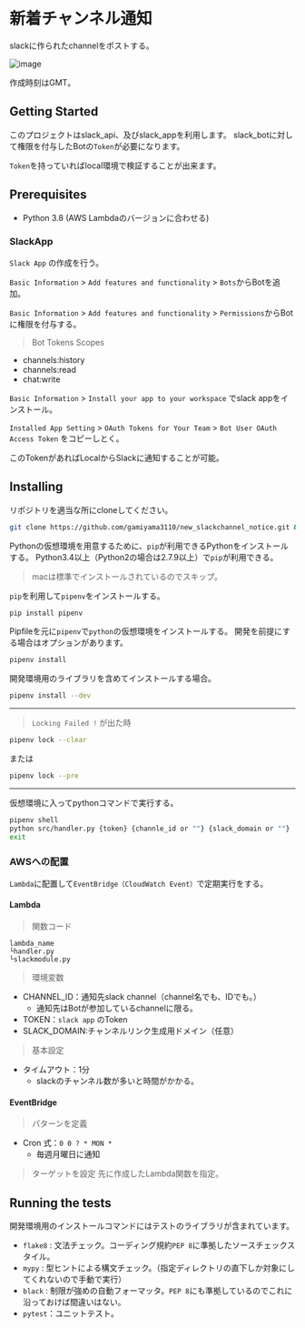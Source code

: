 # 新着チャンネル通知

slackに作られたchannelをポストする。

![image](https://user-images.githubusercontent.com/29309307/93583770-50645f80-f9df-11ea-9854-d4879726375f.png)

作成時刻はGMT。

## Getting Started

このプロジェクトはslack_api、及びslack_appを利用します。
slack_botに対して権限を付与したBotの`Token`が必要になります。

`Token`を持っていればlocal環境で検証することが出来ます。

## Prerequisites

* Python 3.8 (AWS Lambdaのバージョンに合わせる)

### SlackApp

`Slack App` の作成を行う。

`Basic Information` > `Add features and functionality` > `Bots`からBotを追加。

`Basic Information` > `Add features and functionality` > `Permissions`からBotに権限を付与する。

> Bot Tokens Scopes
* channels:history
* channels:read
* chat:write

`Basic Information` > `Install your app to your workspace` でslack appをインストール。

`Installed App Setting` > `OAuth Tokens for Your Team` > `Bot User OAuth Access Token` をコピーしとく。

このTokenがあればLocalからSlackに通知することが可能。

## Installing

リポジトリを適当な所にcloneしてください。
```sh
git clone https://github.com/gamiyama3110/new_slackchannel_notice.git & cdnew_slackchanne l_notice 
```

Pythonの仮想環境を用意するために、`pip`が利用できるPythonをインストールする。
Python3.4以上（Python2の場合は2.7.9以上）で`pip`が利用できる。

> macは標準でインストールされているのでスキップ。

`pip`を利用して`pipenv`をインストールする。

```sh
pip install pipenv
```

Pipfileを元に`pipenv`で`python`の仮想環境をインストールする。
開発を前提にする場合はオプションがあります。
```sh
pipenv install
```

開発環境用のライブラリを含めてインストールする場合。
```sh
pipenv install --dev
```

---
> `Locking Failed !` が出た時

```sh
pipenv lock --clear
```
または
```sh
pipenv lock --pre
```

---
仮想環境に入ってpythonコマンドで実行する。
```sh
pipenv shell
python src/handler.py {token} {channle_id or ""} {slack_domain or ""}
exit
```

### AWSへの配置

`Lambda`に配置して`EventBridge（CloudWatch Event）`で定期実行をする。

#### Lambda

> 関数コード
```
lambda_name
└handler.py
└slackmodule.py
```

> 環境変数
* CHANNEL_ID：通知先slack channel（channel名でも、IDでも。）
    * 通知先はBotが参加しているchannelに限る。
* TOKEN：`slack app` のToken
* SLACK_DOMAIN:チャンネルリンク生成用ドメイン（任意）

> 基本設定

* タイムアウト：1分
    * slackのチャンネル数が多いと時間がかかる。

#### EventBridge

> パターンを定義
* Cron 式：`0 0 ? * MON *`
    * 毎週月曜日に通知

> ターゲットを設定
先に作成したLambda関数を指定。

## Running the tests
開発環境用のインストールコマンドにはテストのライブラリが含まれています。

* `flake8` : 文法チェック。コーディング規約`PEP 8`に準拠したソースチェックスタイル。
* `mypy` : 型ヒントによる構文チェック。（指定ディレクトリの直下しか対象にしてくれないので手動で実行）
* `black` : 制限が強めの自動フォーマッタ。`PEP 8`にも準拠しているのでこれに沿っておけば間違いはない。
* `pytest`：ユニットテスト。
